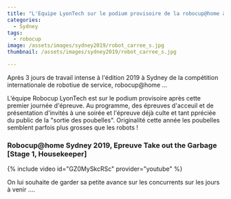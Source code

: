 ```yaml
---
title: "L'Equipe LyonTech sur le podium provisoire de la robocup@home à l'issu de la première journée de compétition"
categories:
  - Sydney
tags:
  - robocup
image: /assets/images/sydney2019/robot_carree_s.jpg
thumbnail: /assets/images/sydney2019/robot_carree_s.jpg

---
```


Après 3 jours de travail intense à l'édition 2019 à Sydney de la compétition  internationale de robotiue de service, robocup@home ...

L’équipe Robocup LyonTech est sur le podium provisoire après cette premier journée d'épreuve. Au programme, des épreuves d'acceuil et de présentation d'invités à une soirée et l'épreuve déjà culte et tant ppréciée du public de la "sortie des poubelles".
Originalité cette année les poubelles semblent parfois plus grosses que les robots !


### Robocup@home Sydney 2019, Epreuve Take out the Garbage [Stage 1, Housekeeper] ###

{% include video id="GZ0MySkcRSc" provider="youtube" %}

On lui souhaite de garder sa petite avance sur les concurrents  sur les jours à venir ....
